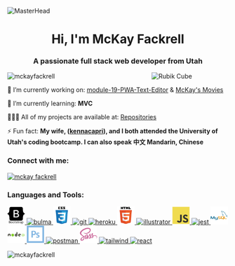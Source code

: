![MasterHead](https://mir-s3-cdn-cf.behance.net/project_modules/max_1200/06a22446366801.5851795421436.gif)
<h1 align="center">Hi, I'm McKay Fackrell</h1>
<h3 align="center">A passionate full stack web developer from Utah</h3>
<img align="right" alt="Rubik Cube" width="175" src="https://3.bp.blogspot.com/-7GJqJBUZrIo/VT5Twnnte4I/AAAAAAAAIcM/bLGPaxNeo3o/s1600/solving_the_cube_by_nico894-d4h4pyw.gif">

<p align="left"> <img src="https://komarev.com/ghpvc/?username=mckayfackrell&label=Profile%20views&color=0e75b6&style=flat" alt="mckayfackrell" /> </p>


🔧 I’m currently working on: [module-19-PWA-Text-Editor](https://github.com/mckayfackrell/module-19-PWA-Text-Editor) & [McKay's Movies](https://github.com/mckayfackrell/mckay-movies)

🌱 I’m currently learning: **MVC**

👨🏻‍💻 All of my projects are available at: [Repositories](https://github.com/mckayfackrell?tab=repositories)

⚡ Fun fact: **My wife, ([kennacapri](https://github.com/kennacapri)), and I both attended the University of Utah's coding bootcamp. I can also speak 中文 Mandarin, Chinese**

<h3 align="left">Connect with me:</h3>
<p align="left">
<a href="https://www.linkedin.com/in/mckay-fackrell-187066159/" target="blank"><img align="center" src="https://raw.githubusercontent.com/rahuldkjain/github-profile-readme-generator/master/src/images/icons/Social/linked-in-alt.svg" alt="mckay fackrell" height="30" width="40" /></a>
</p>

<h3 align="left">Languages and Tools:</h3>
<p align="left"> <a href="https://getbootstrap.com" target="_blank" rel="noreferrer"> <img src="https://raw.githubusercontent.com/devicons/devicon/master/icons/bootstrap/bootstrap-plain-wordmark.svg" alt="bootstrap" width="40" height="40"/> </a> <a href="https://bulma.io/" target="_blank" rel="noreferrer"> <img src="https://raw.githubusercontent.com/gilbarbara/logos/804dc257b59e144eaca5bc6ffd16949752c6f789/logos/bulma.svg" alt="bulma" width="40" height="40"/> </a> <a href="https://www.w3schools.com/css/" target="_blank" rel="noreferrer"> <img src="https://raw.githubusercontent.com/devicons/devicon/master/icons/css3/css3-original-wordmark.svg" alt="css3" width="40" height="40"/> </a> <a href="https://git-scm.com/" target="_blank" rel="noreferrer"> <img src="https://www.vectorlogo.zone/logos/git-scm/git-scm-icon.svg" alt="git" width="40" height="40"/> </a> <a href="https://heroku.com" target="_blank" rel="noreferrer"> <img src="https://www.vectorlogo.zone/logos/heroku/heroku-icon.svg" alt="heroku" width="40" height="40"/> </a> <a href="https://www.w3.org/html/" target="_blank" rel="noreferrer"> <img src="https://raw.githubusercontent.com/devicons/devicon/master/icons/html5/html5-original-wordmark.svg" alt="html5" width="40" height="40"/> </a> <a href="https://www.adobe.com/in/products/illustrator.html" target="_blank" rel="noreferrer"> <img src="https://www.vectorlogo.zone/logos/adobe_illustrator/adobe_illustrator-icon.svg" alt="illustrator" width="40" height="40"/> </a> <a href="https://developer.mozilla.org/en-US/docs/Web/JavaScript" target="_blank" rel="noreferrer"> <img src="https://raw.githubusercontent.com/devicons/devicon/master/icons/javascript/javascript-original.svg" alt="javascript" width="40" height="40"/> </a> <a href="https://jestjs.io" target="_blank" rel="noreferrer"> <img src="https://www.vectorlogo.zone/logos/jestjsio/jestjsio-icon.svg" alt="jest" width="40" height="40"/> </a> <a href="https://www.mysql.com/" target="_blank" rel="noreferrer"> <img src="https://raw.githubusercontent.com/devicons/devicon/master/icons/mysql/mysql-original-wordmark.svg" alt="mysql" width="40" height="40"/> </a> <a href="https://nodejs.org" target="_blank" rel="noreferrer"> <img src="https://raw.githubusercontent.com/devicons/devicon/master/icons/nodejs/nodejs-original-wordmark.svg" alt="nodejs" width="40" height="40"/> </a> <a href="https://www.photoshop.com/en" target="_blank" rel="noreferrer"> <img src="https://raw.githubusercontent.com/devicons/devicon/master/icons/photoshop/photoshop-line.svg" alt="photoshop" width="40" height="40"/> </a> <a href="https://postman.com" target="_blank" rel="noreferrer"> <img src="https://www.vectorlogo.zone/logos/getpostman/getpostman-icon.svg" alt="postman" width="40" height="40"/> </a> <a href="https://sass-lang.com" target="_blank" rel="noreferrer"> <img src="https://raw.githubusercontent.com/devicons/devicon/master/icons/sass/sass-original.svg" alt="sass" width="40" height="40"/> </a> <a href="https://tailwindcss.com/" target="_blank" rel="noreferrer"> <img src="https://www.vectorlogo.zone/logos/tailwindcss/tailwindcss-icon.svg" alt="tailwind" width="40" height="40"/> </a> <a href="https://reactjs.org/" target="_blank" rel="noreferrer"> <img src="https://www.vectorlogo.zone/logos/reactjs/reactjs-icon.svg" alt="react" width="40" height="40"/> </a> </p>

<p><img align="center" src="https://github-readme-streak-stats.herokuapp.com/?user=mckayfackrell&" alt="mckayfackrell" /></p>
